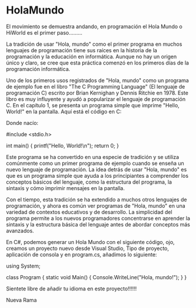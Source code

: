 # HolaMundo
El movimiento se demuestra andando, en programación el Hola Mundo o HiWorld es el primer paso.........

La tradición de usar "Hola, mundo" como el primer programa en muchos lenguajes de programación tiene sus raíces en la historia de la programación y la educación en informática. Aunque no hay un origen único y claro, se cree que esta práctica comenzó en los primeros días de la programación informática.

Uno de los primeros usos registrados de "Hola, mundo" como un programa de ejemplo fue en el libro "The C Programming Language" (El lenguaje de programación C) escrito por Brian Kernighan y Dennis Ritchie en 1978. Este libro es muy influyente y ayudó a popularizar el lenguaje de programación C. En el capítulo 1, se presenta un programa simple que imprime "Hello, World!" en la pantalla. Aquí está el código en C:

Donde nacío:

#include <stdio.h>

int main() {
printf("Hello, World!\n");
return 0;
}

Este programa se ha convertido en una especie de tradición y se utiliza comúnmente como un primer programa de ejemplo cuando se enseña un nuevo lenguaje de programación. La idea detrás de usar "Hola, mundo" es que es un programa simple que ayuda a los principiantes a comprender los conceptos básicos del lenguaje, como la estructura del programa, la sintaxis y cómo imprimir mensajes en la pantalla.

Con el tiempo, esta tradición se ha extendido a muchos otros lenguajes de programación, y ahora es común ver programas de "Hola, mundo" en una variedad de contextos educativos y de desarrollo. La simplicidad del programa permite a los nuevos programadores concentrarse en aprender la sintaxis y la estructura básica del lenguaje antes de abordar conceptos más avanzados.

En C#, podemos generar un Hola Mundo con el siguiente código, ojo, creamos un proyecto nuevo desde Visual Studio, Tipo de proyecto, aplicación de consola y en program.cs, añadimos lo siguiente:

using System;

class Program
{
static void Main()
{
Console.WriteLine("Hola, mundo!");
}
}

Sientete libre de añadir tu idioma en este proyecto!!!!!!

Nueva Rama

